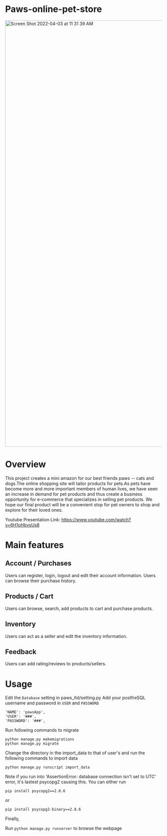 # Paws-online-pet-store
<img width="1368" alt="Screen Shot 2022-04-03 at 11 31 39 AM" src="https://user-images.githubusercontent.com/97713325/161435929-178ff9c4-8a8d-4ee3-9d56-944ecdb03537.png">



# Overview
This project creates a mini amazon for our best friends paws -- cats and dogs.The online shopping site will tailor products for pets.As pets have become more and more important members of human lives, we have seen an increase in demand for pet products and thus create a business opportunity for e-commerce that specializes in selling pet products. We hope our final product will be a convenient stop for pet owners to shop and explore for their loved ones.

Youtube Presentation Link: https://www.youtube.com/watch?v=6H1oHbvsUs8

# Main features
## Account / Purchases
Users can register, login, logout and edit their account information.
Users can browse their purchase history.

## Products / Cart
Users can browse, search, add products to cart and purchase products.

## Inventory
Users can act as a seller and edit the inventory information.

## Feedback
Users can add rating/reviews to products/sellers.

# Usage
Edit the `Database` setting in paws_ltd/setting.py
Add your postfreSQL username and password in `USER` and `PASSWORD`
```
'NAME': 'pawsApp',
'USER': '###',
'PASSWORD': '###',
```
Run following commands to migrate
```
python manage.py makemigrations
python manage.py migrate
```
Change the directory in the import_data to that of user's and run the following commands to import data
```
python manage.py runscript import_data
```
Note if you run into 'AssertionError: database connection isn't set to UTC' error, it's lastest psycopg2 causing this. You can either run

```
pip install psycopg2==2.8.6
```

or 

```
pip install psycopg2-binary==2.8.6
```
Finally, 

Run `python manage.py runserver` to browse the webpage
